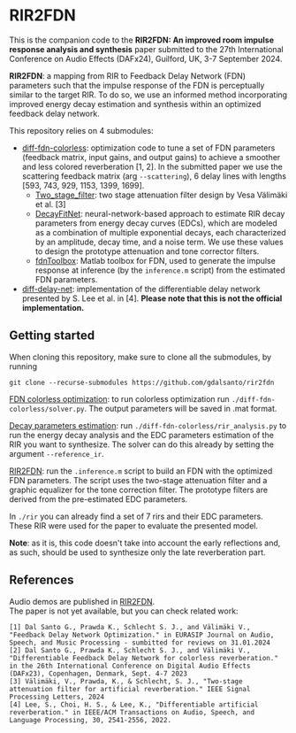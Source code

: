 # RIR2FDN
This is the companion code to the **RIR2FDN: An improved room impulse response analysis and synthesis** paper submitted to the 27th International Conference on Audio Effects (DAFx24), Guilford, UK, 3-7 September 2024.  



**RIR2FDN**: a mapping from RIR to Feedback Delay Network (FDN) parameters such that the impulse response of the FDN is perceptually similar to the target RIR. 
To do so, we use an informed method incorporating improved energy decay estimation and synthesis within an optimized feedback delay network.

This repository relies on 4 submodules:
- [diff-fdn-colorless](https://github.com/gdalsanto/diff-fdn-colorless): optimization code to tune a set of FDN parameters (feedback matrix, input gains, and output gains) to achieve a smoother and less colored reverberation [1, 2]. 
In the submitted paper we use the scattering feedback matrix (arg `--scattering`), 6 delay lines with lengths [593, 743, 929, 1153, 1399, 1699]. 
    - [Two_stage_filter](https://github.com/gdalsanto/Two_stage_filter): two stage attenuation filter design by Vesa Välimäki et al. [3]
    - [DecayFitNet](https://github.com/georg-goetz/DecayFitNet/tree/01daf3e7bbfd637aa1269bbca0cab7f445db0d5d): neural-network-based approach to estimate RIR decay parameters from energy decay curves (EDCs), which are modeled as a combination of multiple exponential decays, each characterized by an amplitude, decay time, and a noise term. We use these values to design the prototype attenuation and tone corrector filters.
    - [fdnToolbox](https://github.com/SebastianJiroSchlecht/fdnToolbox): Matlab toolbox for FDN, used to generate the impulse response at inference (by the `inference.m` script) from the estimated FDN parameters.
- [diff-delay-net](https://github.com/gdalsanto/diff-delay-net): implementation of the differentiable delay network presented by S. Lee et al. in [4]. **Please note that this is not the official implementation.** 


## Getting started 
When cloning this repository, make sure to clone all the submodules, by running
```
git clone --recurse-submodules https://github.com/gdalsanto/rir2fdn
```
<ins>FDN colorless optimization</ins>: to run colorless optimization run `./diff-fdn-colorless/solver.py`. The output parameters will be saved in .mat format. 

<ins>Decay parameters estimation</ins>: run `./diff-fdn-colorless/rir_analysis.py` to run the energy decay analysis and the EDC parameters estimation of the RIR you want to synthesize. The solver can do this already by setting the argument `--reference_ir`.

<ins>RIR2FDN</ins>: run the `.inference.m` script to build an FDN with the optimized FDN parameters. The script uses the two-stage attenuation filter and a graphic equalizer for the tone correction filter. The prototype filters are derived from the pre-estimated EDC parameters. 


In `./rir` you can already find a set of 7 rirs and their EDC parameters. These RIR were used for the paper to evaluate the presented model. 

**Note**: as it is, this code doesn't take into account the early reflections and, as such, should be used to synthesize only the late reverberation part. 

## References
Audio demos are published in [RIR2FDN](http://research.spa.aalto.fi/publications/papers/dafx24-rir2fdn/).  
The paper is not yet available, but you can check related work:
```
[1] Dal Santo G., Prawda K., Schlecht S. J., and Välimäki V., "Feedback Delay Network Optimization." in EURASIP Journal on Audio, Speech, and Music Processing - sumbitted for reviews on 31.01.2024
[2] Dal Santo G., Prawda K., Schlecht S. J., and Välimäki V., "Differentiable Feedback Delay Network for colorless reverberation." in the 26th International Conference on Digital Audio Effects (DAFx23), Copenhagen, Denmark, Sept. 4-7 2023
[3] Välimäki, V., Prawda, K., & Schlecht, S. J., "Two-stage attenuation filter for artificial reverberation." IEEE Signal Processing Letters, 2024
[4] Lee, S., Choi, H. S., & Lee, K., "Differentiable artificial reverberation." in IEEE/ACM Transactions on Audio, Speech, and Language Processing, 30, 2541-2556, 2022.
```

